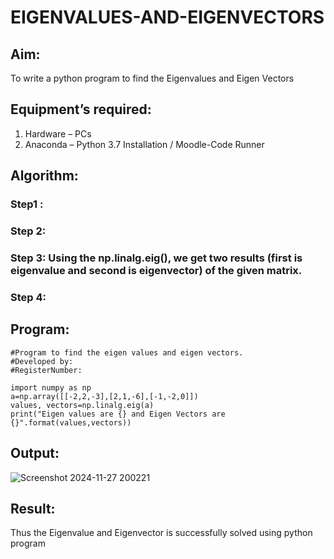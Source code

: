 # EIGENVALUES-AND-EIGENVECTORS
## Aim:
To write a python program to find the Eigenvalues and Eigen Vectors
## Equipment’s required:
1. 	Hardware – PCs
2. 	Anaconda – Python 3.7 Installation / Moodle-Code Runner
## Algorithm:
### Step1 : 
### Step 2: 
### Step 3: Using the np.linalg.eig(),  we get two results (first is eigenvalue and second is eigenvector) of the given matrix.
### Step 4: 

## Program:
```
#Program to find the eigen values and eigen vectors.
#Developed by: 
#RegisterNumber:

import numpy as np
a=np.array([[-2,2,-3],[2,1,-6],[-1,-2,0]])
values, vectors=np.linalg.eig(a)
print("Eigen values are {} and Eigen Vectors are {}".format(values,vectors))
```


## Output:

![Screenshot 2024-11-27 200221](https://github.com/user-attachments/assets/cdcf258b-60f6-4aac-a04d-6d5958651c9f)

## Result:
Thus the Eigenvalue and Eigenvector is successfully solved using python program
